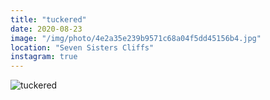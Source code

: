 ```yaml
---
title: "tuckered"
date: 2020-08-23
image: "/img/photo/4e2a35e239b9571c68a04f5dd45156b4.jpg"
location: "Seven Sisters Cliffs"
instagram: true
---
```


![tuckered](/img/photo/4e2a35e239b9571c68a04f5dd45156b4.jpg)
